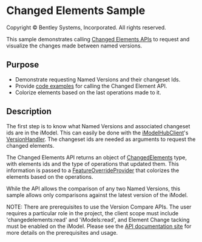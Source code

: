 # Changed Elements Sample

Copyright © Bentley Systems, Incorporated. All rights reserved.

This sample demonstrates calling [Changed Elements APIs](https://developer.bentley.com/api-groups/project-delivery/apis/changed-elements/operations/get-comparison/) to request and visualize the changes made between named versions.

## Purpose

- Demonstrate requesting Named Versions and their changeset Ids.
- Provide [code examples](./ChangedElementsClient.ts) for calling the Changed Element API.
- Colorize elements based on the last operations made to it.

## Description

The first step is to know what Named Versions and associated changeset ids are in the iModel. This can easily be done with the [iModelHubClient](https://www.itwinjs.org/reference/imodelhub-client/imodelhubclient/)'s [VersionHandler](https://www.itwinjs.org/reference/imodelhub-client/imodelhubclient/versionhandler/get/).  The changeset ids are needed as arguments to request the changed elements.

The Changed Elements API returns an object of [ChangedElements](https://www.itwinjs.org/reference/imodeljs-common/entities/changedelements/) type, with elements ids and the type of operations that updated them.  This information is passed to a [FeatureOverrideProvider](https://www.itwinjs.org/reference/imodeljs-frontend/views/featureoverrideprovider/) that colorizes the elements based on the operations.

While the API allows the comparison of any two Named Versions, this sample allows only comparisons against the latest version of the iModel.

NOTE: There are prerequisites to use the Version Compare APIs.  The user requires a particular role in the project, the client scope must include 'changedelements:read' and 'iModels:read', and Element Change tacking must be enabled on the iModel.  Please see the [API documentation site](https://developer.bentley.com/api-groups/project-delivery/apis/changed-elements/operations/get-comparison/) for more details on the prerequisites and usage.
